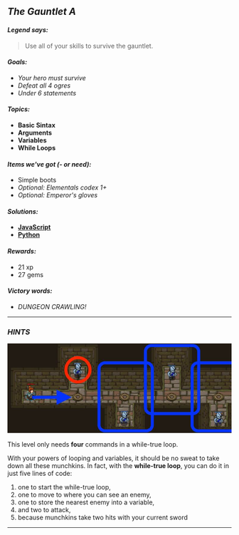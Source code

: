 ## _The Gauntlet A_

#### _Legend says:_
> Use all of your skills to survive the gauntlet.

#### _Goals:_
+ _Your hero must survive_
+ _Defeat all 4 ogres_
+ _Under 6 statements_

#### _Topics:_
+ **Basic Sintax**
+ **Arguments**
+ **Variables**
+ **While Loops**

#### _Items we've got (- or need):_
+ Simple boots
+ _Optional: Elementals codex 1+_
+ _Optional: Emperor's gloves_

#### _Solutions:_
+ **[JavaScript](theGauntletA.js)**
+ **[Python](the_gauntlet_a.py "#2 : 4.2s")**

#### _Rewards:_
+ 21 xp
+ 27 gems

#### _Victory words:_
+ _DUNGEON CRAWLING!_

___

### _HINTS_

![](img/the_gauntlet.jpeg)

This level only needs **four** commands in a while-true loop.

With your powers of looping and variables, it should be no sweat to take down all these munchkins. In fact, with the **while-true loop**, you can do it in just five lines of code:

1. one to start the while-true loop,
2. one to move to where you can see an enemy,
3. one to store the nearest enemy into a variable,
4. and two to attack,
5. because munchkins take two hits with your current sword

___
